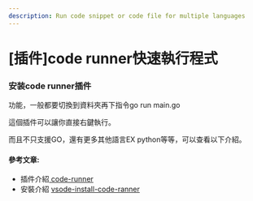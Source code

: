 ```yaml
---
description: Run code snippet or code file for multiple languages
---
```


# \[插件]code runner快速執行程式

### 安装code runner插件&#x20;

功能，一般都要切換到資料夾再下指令go run main.go

這個插件可以讓你直接右鍵執行。

而且不只支援GO，還有更多其他語言EX python等等，可以查看以下介紹。

#### 參考文章:

* 插件介紹[ code-runner](https://marketplace.visualstudio.com/items?itemName=formulahendry.code-runner)
* 安裝介紹 [vsode-install-code-ranner](https://blog.csdn.net/skyway16s/article/details/83272101)

